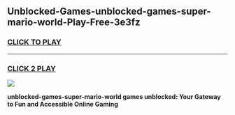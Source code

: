 
## Unblocked-Games-unblocked-games-super-mario-world-Play-Free-3e3fz
<h3>
<a href="https://premium76.site?title=unblocked-games-super-mario-world&ref=20A">CLICK TO PLAY</a></h3>
<hr>

<h3>
<a href="https://premium76.site?title=unblocked-games-super-mario-world&ref=20A">CLICK 2 PLAY</a>
  
</h3>

<a href="https://premium76.site?title=unblocked-games-super-mario-world&ref=20A"><img src="https://clearcache.store/games.png"></a>


**unblocked-games-super-mario-world games unblocked: Your Gateway to Fun and Accessible Online Gaming**

